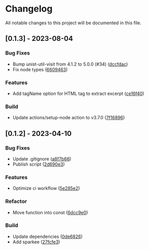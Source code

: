 # Changelog

All notable changes to this project will be documented in this file.

## [0.1.3] - 2023-08-04

### Bug Fixes

- Bump unist-util-visit from 4.1.2 to 5.0.0 (#34) ([dccfdac]( https://github.com/jrson83/rehype-extract-excerpt/commit/dccfdac9950ee9c5158d1795530102569c7ca97f ))
- Fix node types ([6609463]( https://github.com/jrson83/rehype-extract-excerpt/commit/6609463645217c81e7720d5b8e16021011e184cb ))

### Features

- Add tagName option for HTML tag to extract excerpt ([ce16f40]( https://github.com/jrson83/rehype-extract-excerpt/commit/ce16f40fcd09abb0b34a1c3f0b40db93ea30399f ))

### Build

- Update actions/setup-node action to v3.7.0 ([7f16896]( https://github.com/jrson83/rehype-extract-excerpt/commit/7f16896ef16c8cb66faf2e1c54fff55b2c613e69 ))

## [0.1.2] - 2023-04-10

### Bug Fixes

- Update .gitignore ([a8f7b66]( https://github.com/jrson83/rehype-extract-excerpt/commit/a8f7b667d5a88a7f55bf45487b525c8fc52267d3 ))
- Publish script ([2d690e3]( https://github.com/jrson83/rehype-extract-excerpt/commit/2d690e3ca44973f8933410735cd20d20349ae1db ))

### Features

- Optimize ci workflow ([5e285e2]( https://github.com/jrson83/rehype-extract-excerpt/commit/5e285e24cefc0e90b60d149348c078eb9f1248f8 ))

### Refactor

- Move function into const ([6dcc9e0]( https://github.com/jrson83/rehype-extract-excerpt/commit/6dcc9e074901fd7ab347c9d7ce1c8eb405ff70bf ))

### Build

- Update dependencies ([0de6826]( https://github.com/jrson83/rehype-extract-excerpt/commit/0de6826080c5364f13f44cc3ec3f8928c9645f33 ))
- Add sparkee ([27fcfe3]( https://github.com/jrson83/rehype-extract-excerpt/commit/27fcfe3a1c52d4b09c253646c8f49cac03b5ea1f ))

<!-- generated by sparkee -->
